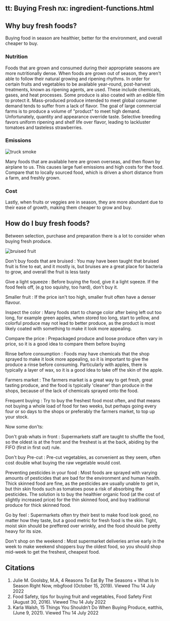 tt: Buying Fresh
nx: ingredient-functions.html
---

## Why buy fresh foods?

Buying food in season are healthier, better for the environment, and overall cheaper to buy.

### Nutrition
Foods that are grown and consumed during their appropriate seasons are more nutritionally dense. When foods are grown out of season, they aren't able to follow their natural growing and ripening rhythms.
In order for certain fruits and vegetables to be available year-round, post-harvest treatments, known as ripening agents, are used. These include chemicals, gases, and heat processes. Some produce is also coated with an edible film to protect it.
Mass-produced produce intended to meet global consumer demand tends to suffer from a lack of flavor. The goal of large commercial farms is to produce a volume of "product" to meet high demand. Unfortunately, quantity and appearance override taste. Selective breeding favors uniform ripening and shelf life over flavor, leading to lackluster tomatoes and tasteless strawberries.

### Emissions
![truck smoke](https://s29755.pcdn.co/wp-content/uploads/2022/02/EPA-truck-smoke-credit-JAFW.jpg.optimal.jpg)

Many foods that are available here are grown overseas, and then flown by airplane to us. This causes large fuel emissions and high costs for the food. Compare that to locally sourced food, which is driven a short distance from a farm, and freshly grown.

### Cost
Lastly, when fruits or veggies are in season, they are more abundant due to their ease of growth, making them cheaper to grow and buy.


## How do I buy fresh foods?

Between selection, purchase and preparation there is a lot to consider when buying fresh produce.

![bruised fruit](https://images.food52.com/4PswkWGHhWJ4ir_9MeY83fb1MuA=/1200x675/4f1ccb31-3bdc-41ca-9163-835ccf54bbdb--9670997393_c55248f892_z.jpg)

Don't buy foods that are bruised
: You may have been taught that bruised fruit is fine to eat, and it mostly is, but bruises are a great place for bacteria to grow, and overall the fruit is less tasty

Give a light squeeze
: Before buying the food, give it a light sqeeze. If the food feels off, (e.g too squishy, too hard), don't buy it.

Smaller fruit
: If the price isn't too high, smaller fruit often have a denser flavour.

Inspect the color
: Many foods start to change color after being left out too long, for example green apples, when stored too long, start to yellow, and colorful produce may not lead to better produce, as the product is most likely coated with something to make it look more appealing.

Compare the price
: Prepackaged produce and loose produce often vary in price, so it is a good idea to compare them before buying

Rinse before consumption
: Foods may have chemicals that the shop sprayed to make it look more appealing, so it is important to give the produce a rinse before consuming. Particularly with apples, there is typically a layer of wax, so it is a good idea to take off the skin of the apple.


Farmers market
: The farmers market is a great way to get fresh, great tasting produce, and the food is typically 'cleaner' than produce in the shops, because of the lack of chemicals sprayed onto the food.

Frequent buying
: Try to buy the freshest food most often, and that means not buying a whole load of food for two weeks, but perhaps going every four or so days to the shops or preferably the farmers market, to top up your stock.

Now some don'ts:

Don't grab whats in front
: Supermarkets staff are taught to shuffle the food, so the oldest is at the front and the freshest is at the back, abiding by the FIFO (first in first out) rule.

Don't buy Pre-cut
: Pre-cut vegetables, as convenient as they seem, often cost double what buying the raw vegetable would cost.

Preventing pesticides in your food
: Most foods are sprayed with varying amounts of pesticides that are bad for the environment and human health. Thick skinned food are fine, as the pesticides are usually unable to get in, but thin skin foods such as tomatoes pose a risk of absorbing the pesticides. The solution is to buy the healthier organic food (at the cost of slightly increased price) for the thin skinned food, and buy traditional produce for thick skinned food.

Go by feel
: Supermarkets often try their best to make food look good, no matter how they taste, but a good metric for fresh food is the skin. Tight, moist skin should be preffered over wrinkly, and the food should be pretty heavy for its size.

Don't shop on the weekend
: Most supermarket deliveries arrive early in the week to make weekend shoppers buy the oldest food, so you should shop mid-week to get the freshest, cheapest food.


## Citations
1. Julie M. Goolsby, M.A, 4 Reasons To Eat By The Seasons + What Is In Season Right Now, mbgfood (October 15, 2019). Viewed Thu 14 July 2022
2. Food Safety, tips for buying fruit and vegetables, Food Safety First (August 30, 2016). Viewed Thu 14 July 2022
3. Karla Walsh, 15 Things You Shouldn’t Do When Buying Produce, eatthis, (June 9, 2021). Viewed Thu 14 July 2022
